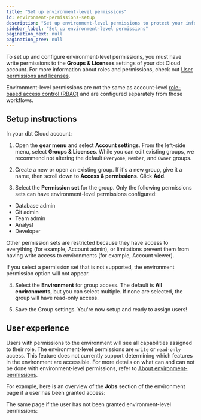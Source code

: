 ```yaml
---
title: "Set up environment-level permissions"
id: environment-permissions-setup
description: "Set up environment-level permissions to protect your information"
sidebar_label: "Set up environment-level permissions"
pagination_next: null
pagination_prev: null
---
```


To set up and configure environment-level permissions, you must have write permissions to the **Groups & Licenses** settings of your dbt Cloud account. For more information about roles and permissions, check out [User permissions and licenses](/docs/cloud/manage-access/seats-and-users).

Environment-level permissions are not the same as account-level [role-based access control (RBAC)](/docs/cloud/manage-access/about-user-access#role-based-access-control) and are configured separately from those workflows.

## Setup instructions

In your dbt Cloud account:

1. Open the **gear menu** and select **Account settings**. From the left-side menu, select **Groups & Licenses**. While you can edit existing groups, we recommend not altering the default `Everyone`, `Member`, and `Owner` groups.

<Lightbox src="/img/docs/dbt-cloud/groups-and-licenses.png" width="80%" title="Groups & Licenses page in dbt Cloud with the default groups highlighted."/>

2. Create a new or open an existing group. If it's a new group, give it a name, then scroll down to **Access & permissions**. Click **Add**.

<Lightbox src="/img/docs/dbt-cloud/add-permissions.png" width="80%" title="The Access & permissions section with the Add button highlighted."/>

3. Select the **Permission set** for the group. Only the following permissions sets can have environment-level permissions configured:

- Database admin
- Git admin
- Team admin
- Analyst
- Developer

Other permission sets are restricted because they have access to everything (for example, Account admin), or limitations prevent them from having write access to environments (for example, Account viewer).

If you select a permission set that is not supported, the environment permission option will not appear.

<Lightbox src="/img/docs/dbt-cloud/no-option.png" width="80%" title="The view of the permissions box if there is no option for environment permissions."/>

4. Select the **Environment** for group access. The default is **All environments**, but you can select multiple. If none are selected, the group will have read-only access.

<Lightbox src="/img/docs/dbt-cloud/environment-options.png" width="80%" title="A list of available environments with the Staging and General boxes selected."/>

5. Save the Group settings. You're now setup and ready to assign users!

## User experience

Users with permissions to the environment will see all capabilities assigned to their role. The environment-level permissions are `write` or `read-only` access. This feature does not currently support determining which features in the environment are accessible. For more details on what can and can not be done with environment-level permissions, refer to [About environment-permissions](/docs/cloud/manage-access/environment-permissions).

For example, here is an overview of the **Jobs** section of the environment page if a user has been granted access:

<Lightbox src="/img/docs/dbt-cloud/write-access.png" width="80%" title="The jobs page with write access and the 'Create job' button visible ."/>

The same page if the user has not been granted environment-level permissions:

<Lightbox src="/img/docs/dbt-cloud/read-only-access.png" width="80%" title="The jobs page with read-only access and the 'Create job' button is not visible ."/>

